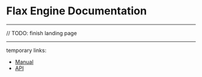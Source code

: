 # Flax Engine Documentation

___
// TODO: finish landing page
___

temporary links:
- [Manual](manual/index.md)
- [API](api/index.md)
